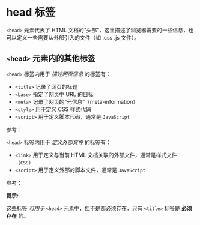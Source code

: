 head 标签
====

`<head>` 元素代表了 HTML 文档的“头部”，这里描述了浏览器需要的一些信息，也可以定义一些需要从外部引入的文件（如 .css .js 文件）。

`<head>` 元素内的其他标签
----

`<head>` 标签内用于 _描述网页信息_ 的标签有：

+ `<title>` 记录了网页的标题
+ `<base>` 指定了网页中 URL 的目标
+ `<meta>` 记录了网页的“元信息”（meta-information）
+ `<style>` 用于定义 CSS 样式代码
+ `<script>` 用于定义脚本代码，通常是 `JavaScript`

参考：

`<head>` 标签内用于 _定义外部文件_ 的标签有：

+ `<link>` 用于定义与当前 HTML 文档关联的外部文件，通常是样式文件（`CSS`）
+ `<script>` 用于定义外部的脚本文件，通常是 `JavaScript`

参考：

__提示:__

这些标签 _可用于_ `<head>` 元素中，但不是都必须存在，只有 `<title>` 标签是 __必须存在__ 的。
